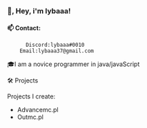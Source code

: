 ###  👋, Hey, i'm lybaaa! 
#### 📫 Contact:
  
          Discord:lybaaa#0010
        Email:lybaaa37@gmail.com

🎓I am a novice programmer in java/javaScript

🛠 Projects 

Projects I create:
- Advancemc.pl
- Outmc.pl








